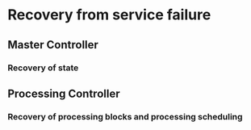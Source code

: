 # Recovery from service failure

## Master Controller

### Recovery of state



## Processing Controller

### Recovery of processing blocks and processing scheduling
